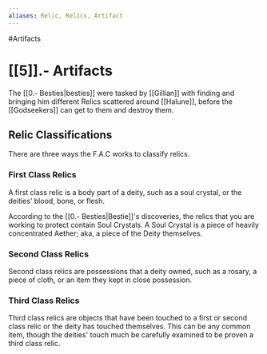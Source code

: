```yaml
---
aliases: Relic, Relics, Artifact
---
```

#Artifacts
# [[5]].- Artifacts
The [[0.- Besties|besties]] were tasked by [[Gillian]] with finding and bringing him different Relics scattered around [[Halune]], before the [[Godseekers]] can get to them and destroy them. 

## Relic Classifications
There are three ways the F.A.C works to classify relics.

### First Class Relics
A first class relic is a body part of a deity, such as a soul crystal, or the deities' blood, bone, or flesh.

According to the [[0.- Besties|Bestie]]'s discoveries, the relics that you are working to protect contain Soul Crystals. A Soul Crystal is a piece of heavily concentrated Aether; aka, a piece of the Deity themselves.

### Second Class Relics
Second class relics are possessions that a deity owned, such as a rosary, a piece of cloth, or an item they kept in close possession.

### Third Class Relics
Third class relics are objects that have been touched to a first or second class relic or the deity has touched themselves. This can be any common item, though the deities' touch much be carefully examined to be proven a third class relic.






